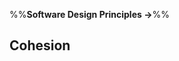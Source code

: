 <link rel="stylesheet" href="{{baseUrl}}/css/textbook.css">

<div class="website-content">

%%**Software Design Principles &rarr;**%%

## Cohesion

<div id="main">

<include src="what/embed.md" />
<include src="why/embed.md" />
<include src="how/embed.md" />

</div>

</div>
